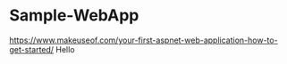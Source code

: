 # Sample-WebApp
https://www.makeuseof.com/your-first-aspnet-web-application-how-to-get-started/
Hello

